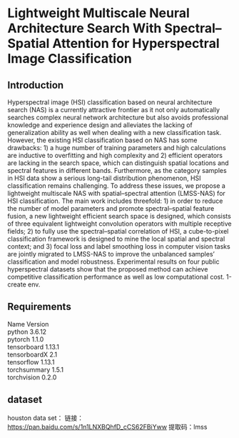 # Lightweight Multiscale Neural Architecture Search With Spectral–Spatial Attention for Hyperspectral Image Classification 

## Introduction

Hyperspectral image (HSI) classification based on neural architecture search (NAS) is a currently attractive frontier as it not only automatically searches complex neural network architecture but also avoids professional knowledge and experience design and alleviates the lacking of generalization ability as well when dealing with a new classification task. However, the existing HSI classification based on NAS has some drawbacks: 1) a huge number of training parameters and high calculations are inductive to overfitting and high complexity and 2) efficient operators are lacking in the search space, which can distinguish spatial locations and spectral features in different bands. Furthermore, as the category samples in HSI data show a serious long-tail distribution phenomenon, HSI classification remains challenging. To address these issues, we propose a lightweight multiscale NAS with spatial–spectral attention (LMSS-NAS) for HSI classification. The main work includes threefold: 1) in order to reduce the number of model parameters and promote spectral–spatial feature fusion, a new lightweight efficient search space is designed, which consists of three equivalent lightweight convolution operators with multiple receptive fields; 2) to fully use the spectral–spatial correlation of HSI, a cube-to-pixel classification framework is designed to mine the local spatial and spectral context; and 3) focal loss and label smoothing loss in computer vision tasks are jointly migrated to LMSS-NAS to improve the unbalanced samples’ classification and model robustness. Experimental results on four public hyperspectral datasets show that the proposed method can achieve competitive classification performance as well as low computational cost. 1-create env.

## Requirements
Name                    Version                  
python                    3.6.12              
pytorch                   1.1.0            
tensorboard               1.13.1          
tensorboardX              2.1                    
tensorflow                1.13.1         
torchsummary              1.5.1                   
torchvision               0.2.0                    

## dataset
houston data set：
链接：https://pan.baidu.com/s/1n1LNXBQhfD_cCS62FBiYww 
提取码：lmss
